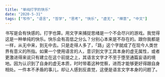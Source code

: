 ```yaml
---
title: "单纯打字的快乐"
date: "2020-5-31"
tags: ["写作", "语言", "哲学", "思考", "快乐", "虚无", "禅意", "中文"]
---
```


书写是会有快感的。打字也算。用文字来捕捉思绪是一个不会尽兴的游戏。我觉得这是一种单纯的快乐。快乐会有高低之分么？分别心本来是不存在的。跟你我都是一样，从无中来，到无中去。只是走得人多了，「路」这个字就成了在现今人类世界有意义的所指。如果一个使用语言的人，意识到文字工具本身的虚无属性，或者更激进得来说只有建立在这个前提之上，其语言文字才不至于堕至通篇妄语的境地。因为认识到了自身的虚无本质，时时带着这种觉察，进而才能够更好得跟自身相处。一件本不矛盾的事儿，却让人感到反直觉，这便是语言文字本身的问题了。
